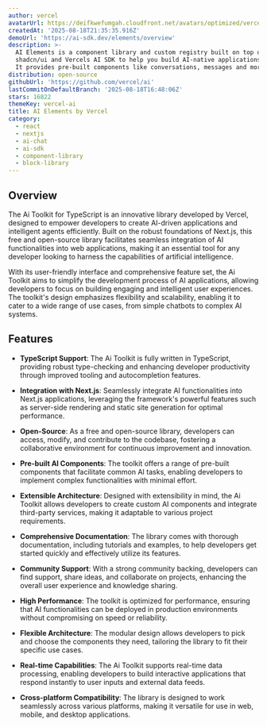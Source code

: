 ```yaml
---
author: vercel
avatarUrl: https://deifkwefumgah.cloudfront.net/avatars/optimized/vercel-ai-avatar-128.webp
createdAt: '2025-08-18T21:35:35.916Z'
demoUrl: 'https://ai-sdk.dev/elements/overview'
description: >-
  AI Elements is a component library and custom registry built on top of
  shadcn/ui and Vercels AI SDK to help you build AI-native applications faster.
  It provides pre-built components like conversations, messages and more.
distribution: open-source
githubUrl: 'https://github.com/vercel/ai'
lastCommitOnDefaultBranch: '2025-08-18T16:48:06Z'
stars: 16822
themeKey: vercel-ai
title: AI Elements by Vercel
category:
  - react
  - nextjs
  - ai-chat
  - ai-sdk
  - component-library
  - block-library
---
```

## Overview
The Ai Toolkit for TypeScript is an innovative library developed by Vercel, designed to empower developers to create AI-driven applications and intelligent agents efficiently. Built on the robust foundations of Next.js, this free and open-source library facilitates seamless integration of AI functionalities into web applications, making it an essential tool for any developer looking to harness the capabilities of artificial intelligence.

With its user-friendly interface and comprehensive feature set, the Ai Toolkit aims to simplify the development process of AI applications, allowing developers to focus on building engaging and intelligent user experiences. The toolkit's design emphasizes flexibility and scalability, enabling it to cater to a wide range of use cases, from simple chatbots to complex AI systems.

## Features
- **TypeScript Support**: The Ai Toolkit is fully written in TypeScript, providing robust type-checking and enhancing developer productivity through improved tooling and autocompletion features.

- **Integration with Next.js**: Seamlessly integrate AI functionalities into Next.js applications, leveraging the framework's powerful features such as server-side rendering and static site generation for optimal performance.

- **Open-Source**: As a free and open-source library, developers can access, modify, and contribute to the codebase, fostering a collaborative environment for continuous improvement and innovation.

- **Pre-built AI Components**: The toolkit offers a range of pre-built components that facilitate common AI tasks, enabling developers to implement complex functionalities with minimal effort.

- **Extensible Architecture**: Designed with extensibility in mind, the Ai Toolkit allows developers to create custom AI components and integrate third-party services, making it adaptable to various project requirements.

- **Comprehensive Documentation**: The library comes with thorough documentation, including tutorials and examples, to help developers get started quickly and effectively utilize its features.

- **Community Support**: With a strong community backing, developers can find support, share ideas, and collaborate on projects, enhancing the overall user experience and knowledge sharing.

- **High Performance**: The toolkit is optimized for performance, ensuring that AI functionalities can be deployed in production environments without compromising on speed or reliability.

- **Flexible Architecture**: The modular design allows developers to pick and choose the components they need, tailoring the library to fit their specific use cases.

- **Real-time Capabilities**: The Ai Toolkit supports real-time data processing, enabling developers to build interactive applications that respond instantly to user inputs and external data feeds.

- **Cross-platform Compatibility**: The library is designed to work seamlessly across various platforms, making it versatile for use in web, mobile, and desktop applications.
